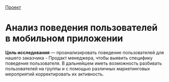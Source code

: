 [Проект](https://github.com/van1lka/Portfolio/blob/99387fe1bca76950f186d037052134b4b0d143ff/Practicum_fin/8671d3bf-143f-48e9-b84f-c23639b8d119_fin.ipynb)

# Анализ поведения пользователей в мобильном приложении

**Цель исследования** — проанализировать поведение пользователей для нашего заказчика - Продакт менеджера, чтобы выявить специфику поведения пользователя. В дальнейшем иметь возможность разбивать пользователей на группы и с помощью различных маркетинговых мероприятий корректировать их активность.
